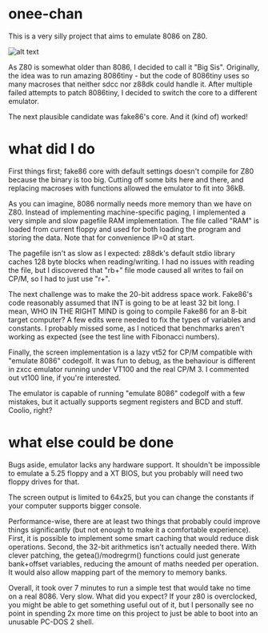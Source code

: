 # onee-chan

This is a very silly project that aims to emulate 8086 on Z80.

![alt text](https://github.com/ninacarrot/bin/scr.png "Screenshot of FUSE running CP/M running 8086 codegolf")


As Z80 is somewhat older than 8086, I decided to call it "Big Sis". Originally, the idea was to run amazing 8086tiny - but the code of 8086tiny uses so many macroses that neither sdcc nor z88dk could handle it. After multiple failed attempts to patch 8086tiny, I decided to switch the core to a different emulator.

The next plausible candidate was fake86's core. And it (kind of) worked!

# what did I do

First things first; fake86 core with default settings doesn't compile for Z80 because the binary is too big. Cutting off some bits here and there, and replacing macroses with functions allowed the emulator to fit into 36kB.

As you can imagine, 8086 normally needs more memory than we have on Z80. Instead of implementing machine-specific paging, I implemented a very simple and slow pagefile RAM implementation. The file called "RAM" is loaded from current floppy and used for both loading the program and storing the data. Note that for convenience IP=0 at start.

The pagefile isn't as slow as I expected: z88dk's default stdio library caches 128 byte blocks when reading/writing. I had no issues with reading the file, but I discovered that "rb+" file mode caused all writes to fail on CP/M, so I had to just use "r+".

The next challenge was to make the 20-bit address space work. Fake86's code reasonably assumed that INT is going to be at least 32 bit long. I mean, WHO IN THE RIGHT MIND is going to compile Fake86 for an 8-bit target computer? A few edits were needed to fix the types of variables and constants. I probably missed some, as I noticed that benchmarks aren't working as expected (see the test line with Fibonacci numbers).

Finally, the screen implementation is a lazy vt52 for CP/M compatible with "emulate 8086" codegolf. It was fun to debug, as the behaviour is different in zxcc emulator running under VT100 and the real CP/M 3. I commented out vt100 line, if you're interested.

The emulator is capable of running "emulate 8086" codegolf with a few mistakes, but it actually supports segment registers and BCD and stuff. Coolio, right?

# what else could be done

Bugs aside, emulator lacks any hardware support. It shouldn't be impossible to emulate a 5.25 floppy and a XT BIOS, but you probably will need two floppy drives for that.

The screen output is limited to 64x25, but you can change the constants if your computer supports bigger console.

Performance-wise, there are at least two things that probably could improve things significantly (but not enough to make it a comfortable experience). First, it is possible to implement some smart caching that would reduce disk operations. Second, the 32-bit arithmetics isn't actually needed there. With clever patching, the getea()/modregrm() functions could just generate bank+offset variables, reducing the amount of maths needed per operation. It would also allow mapping part of the memory to memory banks.

Overall, it took over 7 minutes to run a simple test that would take no time on a real 8086. Very slow. What did you expect? If your z80 is overclocked, you might be able to get something useful out of it, but I personally see no point in spending 2x more time on this project to just be able to boot into an unusable PC-DOS 2 shell.
